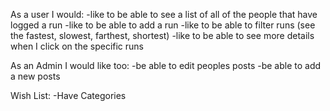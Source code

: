 As a user I would:
-like to be able to see a list of all of the people that have logged a run
-like to be able to add a run
-like to be able to filter runs (see the fastest, slowest, farthest, shortest)
-like to be able to see more details when I click on the specific runs

As an Admin I would like too:
-be able to edit peoples posts
-be able to add a new posts



Wish List:
-Have Categories
